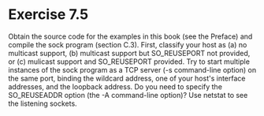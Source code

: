 # Exercise 7.5
Obtain the source code for the examples in this book (see the Preface) and compile the sock program (section C.3). First, classify your host as (a) no multicast support, (b) multicast support but SO\_REUSEPORT not provided, or (c) mulicast support and SO\_REUSEPORT provided. Try to start multiple instances of the sock program as a TCP server (-s command-line option) on the same port, binding the wildcard address, one of your host's interface addresses, and the loopback address. Do you need to specify the SO\_REUSEADDR option (the -A command-line option)? Use netstat to see the listening sockets.
